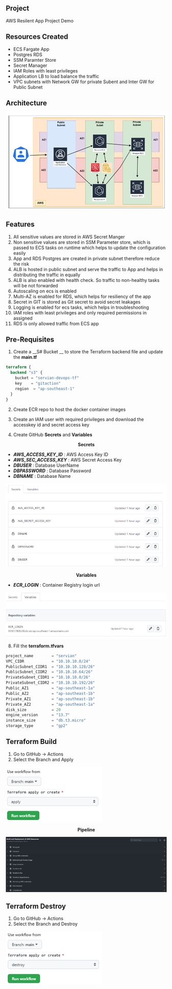 ## Project
AWS Resilent App Project Demo

## Resources Created
- ECS Fargate App
- Postgres RDS
- SSM Paramter Store
- Secret Manager
- IAM Roles with least privileges 
- Application LB to load balance the traffic
- VPC subnets with Network GW for private Subent and Inter GW for Public Subnet

## Architecture 
<kbd>
  <img src="Diagram/Architecture.png">
</kbd>

## Features

1. All sensitive values are stored in AWS Secret Manger
2. Non sensitive values are stored in SSM Parameter store, which is passed to ECS tasks on runtime which helps to update the configuration easily 
3. App and RDS Postgres are created in private subnet therefore reduce the risk
4. ALB is hosted in public subnet and serve the traffic to App and helps in distributing the traffic in equally
5. ALB is also enabled with health check. So traffic to non-healthy tasks will be not forwarded
6. Autoscaling on ecs is enabled
7. Multi-AZ is enabled for RDS, which helps for resiliency of the app
8. Secret in GIT is stored as Git secret to avoid secret leakages
9. Logging is enabled for ecs tasks, which helps in troubleshooting
10. IAM roles with least privileges and only required permissions in assigned 
11. RDS is only allowed traffic from ECS app 


## Pre-Requisites

1. Create a __S# Bucket __ to store the Terraform backend file and update the __main.tf__
```terraform
terraform {
  backend "s3" {
    bucket = "servian-devops-tf"
    key    = "gitaction"
    region  = "ap-southeast-1"
  }
}
```

2. Create ECR repo to host the docker container images

3. Create an IAM user with required privileges and download the accesskey id and secret access key

4. Create GitHub __Secrets__ and __Variables__

<p align="center">
  <b>Secrets</b>
</p>

- **_AWS_ACCESS_KEY_ID_** : AWS Access Key ID
- **_AWS_SEC_ACCESS_KEY_** : AWS Secret Access Key
- **_DBUSER_** : Database UserName
- **_DBPASSWORD_** : Database Password
- **_DBNAME_** : Database Name

<kbd>
  <img src="Diagram/Secrets.png">
</kbd>

<p align="center">
  <b>Variables</b>
</p>

- **_ECR_LOGIN_** : Container Registry login url

<kbd>
  <img src="Diagram/Variables.png">
</kbd>

8. Fill the __terraform.tfvars__
```terraform
project_name        = "servian"
VPC_CIDR            = "10.10.10.0/24"
PublicSubnet_CIDR1  = "10.10.10.128/26"
PublicSubnet_CIDR2  = "10.10.10.64/26"
PrivateSubnet_CIDR1 = "10.10.10.0/26"
PrivateSubnet_CIDR2 = "10.10.10.192/26"
Public_AZ1          = "ap-southeast-1a"
Public_AZ2          = "ap-southeast-1b"
Private_AZ1         = "ap-southeast-1b"
Private_AZ2         = "ap-southeast-1a"
disk_size           = 20
engine_version      = "13.7"
instance_size       = "db.t3.micro"
storage_type        = "gp2"
```

## Terraform Build
1. Go to GitHub -> Actions
2. Select the Branch and Apply

<kbd>
  <img src="Diagram/Apply.png">
</kbd>

<p align="center">
  <b>Pipeline</b>
</p>

<kbd>
  <img src="Diagram/Pipeline.png">
</kbd>

## Terraform Destroy
1. Go to GitHub -> Actions
2. Select the Branch and Destroy
<kbd>
  <img src="Diagram/Destroy.png">
</kbd>

